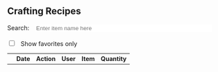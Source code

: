 <style>
    td {
        table-layout:fixed;
        padding:5px 10px;
    }

    .gridrow {
        width:30px;
        height:30px;
        text-align:center;
        border: 1px solid #434343; /* I tried to use sass here but it didn't work :( */
        border-top: 1px solid #434343;
        border-bottom: 1px solid #434343;
        padding:5px 5px;

    }

    .outputtd {
        width:auto
    }

    input.search {
        color: #434343;
        border: 0px;
        margin-left: 2%;
        width: 80%;
        white-space: nowrap
    }

    input.check {
        margin-right: 2%
    }
</style>

## Crafting Recipes
<label for="searchBar"> Search: <input class="search" name="searchBar" id="searchBar" placeholder="Enter item name here"></label>
<br><br>
<label><input type="checkbox" class="check" id="checkBox" onclick="showFavorites(dataList)"> Show favorites only</label>
<!-- checkbox for showing only favorites -->

<table>
    <tbody id="bruh">
    <tr>
        <th></th>
        <th>Date</th>
        <th>Action</th>
        <th>User</th>
        <th>Item</th>
        <th>Quantity</th>
    </tr>
    </tbody>
</table>

<script>
// Notes for making this work when we have backend:

// change images
// fix createRow
// change all the "list"

const options = {
  method: 'GET',
};

dataList = [
    {
        "date":"01-05-2023",
        "action":"Shipped",
        "user":"aidenhuynh",
        "item":"Pencils",
        "quantity":"1500",
    },
    {
        "date":"02-07-2023",
        "action":"Delivered",
        "user":"TheGerbil21",
        "item":"Pens",
        "quantity":"1000",
    },
    {
        "date":"02-02-2023",
        "action":"Packaged",
        "user":"aidenhuynh",
        "item":"Markers",
        "quantity":"300",
    },
    {
        "date":"01-15-2023",
        "action":"In Transit",
        "user":"aidenhuynh",
        "item":"Highlighters",
        "quantity":"100",
    },
]

// fetch('https://pokeapi.co/api/v2/pokemon/', options)
//     .then(response => response.json().then(data => {
//     for (let i = 0; i < data.length; i++) {
//         dataList.push(data.sample[i])
//     }
//     }))
// update when there is backend

var boxStatus = false

function getRecipes(list) {
    for (let i = 0; i < list.length; i++) {
        let starId = "Star: " + list[i]["item"]
        document.getElementById('bruh').innerHTML += '\
        <tr> \
            <td style="text-align:center"><img id="' + starId + `" onclick="favorite('` + starId + `')" 'src="images/graystar.png" height="50px" width="auto"></td>\
            <td>` + list[i]["date"] + `</td> \
            <td>` + list[i]["item"] + `</td> \
            <td>` + list[i]["action"] + `</td> \
            <td>` + list[i]["user"] + `</td> \
            <td>` + list[i]["quantity"] + `</td> \
        </tr> \
        `

    for (let a = 0; a < localStorage.length; a++) {
        if (localStorage.getItem(localStorage.key(a)) == starId) {
            console.log("Favorited from localStorage: " + starId)
            document.getElementById(starId).src = 'images/star.webp'
        }
    }
}
}

function search(list) {
    document.getElementById('bruh').innerHTML = " \
    <tr> \
        <th>Item</th> \
        <th colspan='3'>Recipe </th> \
        <th colspan='3'></th> \
        <th>Output</th> \
    </tr> \
    "

    results = []
    input = document.getElementById('searchBar').value.toLowerCase()

    if (input == "" || input == null) {
        getRecipes(dataList)
    }
    else {
        for (let i = 0; i < list.length; i++) {
            item = list[i]["item"].toLowerCase()

            if (item.includes(input) == true) {
                results.push(list[i])
            }
        }
        if (results.length == 0) {
            document.getElementById('bruh').innerHTML = "\
            <tr> \
            <th>Item</th> \
            <th colspan='3'>Recipe </th> \
            <th colspan='3'></th> \
            <th>Output</th> \
            </tr> \
            <tr><td colspan='8'><i>No results found.</i></td></tr> \
            "
            getRecipes(dataList)
        }
        else {
        getRecipes(results)
        }
    }
}

function favorite(star) {
    var checked = false

    for (var i = 0; i < localStorage.length; i++){
            if (localStorage.getItem(localStorage.key(i)) == star) {
                console.log("Star Removed: " + star.slice(6))
                document.getElementById(star).src = 'images/graystar.png'
                localStorage.removeItem(star)
                checked = true  
            }
        }

        if (checked == false) {
            console.log("Star Added: " + star.slice(6))
            document.getElementById(star).src = 'images/star.png'
            localStorage.setItem(star, star)
        }
    if (boxStatus == true) {
        boxStatus = false
        showFavorites(dataList)
    }
}

function showFavorites(list) {
    var favoritesList = []

    if (boxStatus == false) {
        console.log('box status was false')
        for (let i = 0; i < localStorage.length; i++) {
            for (let k = 0; k < list.length; k++) {
                if (localStorage.getItem(localStorage.key(i)).slice(6) == list[k]["item"]) {
                    favoritesList.push(list[k])
                    console.log(favoritesList)
                }
            }
        }

        if (favoritesList.length !== 0) {

            document.getElementById('bruh').innerHTML = " \
                <tr> \
                    <th></th> \
                    <th>Date</th> \
                    <th>Action</th> \
                    <th>User</th> \
                    <th>Item</th> \
                    <th>Quantity</th> \
                </tr> \
                "
        
            for (let n = 0; n < favoritesList.length; n++) {
                var starId = localStorage.getItem(localStorage.key(n))


                document.getElementById('bruh').innerHTML += '\
                <tr> \
                    <td style="text-align:center"><img id="' + starId + `" onclick="favorite('` + starId + `')" 'src="images/graystar.png" height="50px" width="auto"></td>\
                    <td>` + list[i]["date"] + `</td> \
                    <td>` + list[i]["item"] + `</td> \
                    <td>` + list[i]["action"] + `</td> \
                    <td>` + list[i]["user"] + `</td> \
                    <td>` + list[i]["quantity"] + `</td> \
                </tr>`
            }
        }
        else {
            document.getElementById('bruh').innerHTML = "\
            <tr> \
            <th>Item</th> \
            <th colspan='3'>Recipe </th> \
            <th colspan='3'></th> \
            <th>Output</th> \
            </tr> \
            <tr><td colspan='8'><i>No favorites found.</i></td></tr> \
            "
            getRecipes(dataList)
        }
    
    boxStatus = true
    }

    else {
        console.log('box status was true')
        search(dataList)
        boxStatus = false
    }
    
}

function logStorage() {
    for (let i=0; i < localStorage.length; i++) {
        console.log(localStorage.key(i) + ": " + localStorage.getItem(localStorage.key(i)))
    }
}

searchBar.addEventListener("keyup", function() {
            search(dataList)
        }
    )

getRecipes(dataList)
</script>